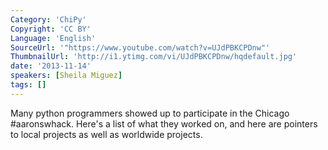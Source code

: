 ```yaml
---
Category: 'ChiPy'
Copyright: 'CC BY'
Language: 'English'
SourceUrl: '"https://www.youtube.com/watch?v=UJdPBKCPDnw"'
ThumbnailUrl: 'http://i1.ytimg.com/vi/UJdPBKCPDnw/hqdefault.jpg'
date: '2013-11-14'
speakers: [Sheila Miguez]
tags: []
---
```

Many python programmers showed up to participate in the Chicago #aaronswhack. Here's a list of what they worked on, and here are pointers to local projects as well as worldwide projects.
